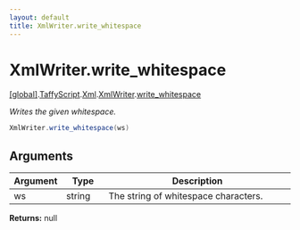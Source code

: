 ```yaml
---
layout: default
title: XmlWriter.write_whitespace
---
```


# XmlWriter.write_whitespace

[\[global\]]({{site.baseurl}}/docs/).[TaffyScript]({{site.baseurl}}/docs/TaffyScript/).[Xml]({{site.baseurl}}/docs/TaffyScript/Xml/).[XmlWriter]({{site.baseurl}}/docs/TaffyScript/Xml/XmlWriter/).[write_whitespace]({{site.baseurl}}/docs/TaffyScript/Xml/XmlWriter/write_whitespace/)

_Writes the given whitespace._

```cs
XmlWriter.write_whitespace(ws)
```

## Arguments

<table>
  <col width="15%">
  <col width="15%">
  <thead>
    <tr>
      <th>Argument</th>
      <th>Type</th>
      <th>Description</th>
    </tr>
  </thead>
  <tbody>
    <tr>
      <td>ws</td>
      <td>string</td>
      <td>The string of whitespace characters.</td>
    </tr>
  </tbody>
</table>

**Returns:** null
